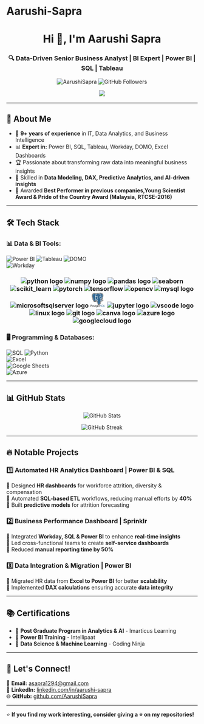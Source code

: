 # Aarushi-Sapra
<h1 align="center">Hi 👋, I'm Aarushi Sapra</h1>
<h3 align="center">🔍 Data-Driven Senior Business Analyst | BI Expert | Power BI | SQL | Tableau</h3>

<p align="center">
  <img src="https://komarev.com/ghpvc/?username=AarushiSapra&label=Profile%20Views&color=0e75b6&style=flat" alt="AarushiSapra" />
  <img src="https://img.shields.io/github/followers/AarushiSapra?label=Followers&style=social" alt="GitHub Followers">
</p>

<p align="center">
  <img src="https://media.giphy.com/media/QTfX9Ejfra3ZmNxh6B/giphy.gif" width="500">
</p>

---

## 🚀 **About Me**
- 🎯 **9+ years of experience** in IT, Data Analytics, and Business Intelligence  
- 📊 **Expert in:** Power BI, SQL, Tableau, Workday, DOMO, Excel Dashboards  
- 🏆 Passionate about transforming raw data into meaningful business insights  
- 🤖 Skilled in **Data Modeling, DAX, Predictive Analytics, and AI-driven insights**  
- 🏅 Awarded **Best Performer in previous companies,Young Scientist Award & Pride of the Country Award (Malaysia, RTCSE-2016)**  

---

## 🛠 **Tech Stack**
### **📊 Data & BI Tools:**  
![Power BI](https://img.shields.io/badge/PowerBI-FAAB00?style=flat&logo=powerbi&logoColor=white) 
![Tableau](https://img.shields.io/badge/Tableau-E97627?style=flat&logo=tableau&logoColor=white) 
![DOMO](https://img.shields.io/badge/DOMO-2E86C1?style=flat&logo=domo&logoColor=white)  
![Workday](https://img.shields.io/badge/Workday-FF9900?style=flat&logo=workday&logoColor=white)
<h3 align="Center">
  <img src="https://cdn.jsdelivr.net/gh/devicons/devicon/icons/python/python-original.svg" height="40" width="40" alt="python logo"  />
  <img src="https://cdn.jsdelivr.net/gh/devicons/devicon/icons/numpy/numpy-original.svg" height="40" width="40" alt="numpy logo"  />
  <img src="https://cdn.jsdelivr.net/gh/devicons/devicon/icons/pandas/pandas-original.svg" height="40" width="40" alt="pandas logo"  />
  <img src="https://seaborn.pydata.org/_images/logo-mark-lightbg.svg" alt="seaborn" width="40" height="40"/>
  <img src="https://upload.wikimedia.org/wikipedia/commons/0/05/Scikit_learn_logo_small.svg" alt="scikit_learn" width="40" height="40"/>
  <img src="https://www.vectorlogo.zone/logos/pytorch/pytorch-icon.svg" alt="pytorch" width="40" height="40"/>
  <img src="https://www.vectorlogo.zone/logos/tensorflow/tensorflow-icon.svg" alt="tensorflow" width="40" height="40" />
  <img src="https://www.vectorlogo.zone/logos/opencv/opencv-icon.svg" alt="opencv" width="40" height="40" />
  <img src="https://cdn.jsdelivr.net/gh/devicons/devicon/icons/mysql/mysql-original.svg" height="40" width="40" alt="mysql logo"  />
  <img src="https://cdn.jsdelivr.net/gh/devicons/devicon/icons/microsoftsqlserver/microsoftsqlserver-plain.svg" height="40" width="40" alt="microsoftsqlserver logo"  />
  <img src="https://raw.githubusercontent.com/devicons/devicon/master/icons/postgresql/postgresql-original-wordmark.svg" alt="postgresql" width="40" height="40" />
  <img src="https://cdn.jsdelivr.net/gh/devicons/devicon/icons/jupyter/jupyter-original.svg" height="40" width="40" alt="jupyter logo"  />
  <img src="https://cdn.jsdelivr.net/gh/devicons/devicon/icons/vscode/vscode-original.svg" height="40" width="40" alt="vscode logo"  />
  <img src="https://cdn.jsdelivr.net/gh/devicons/devicon/icons/linux/linux-original.svg" height="40" width="40" alt="linux logo"  />
  <img src="https://cdn.jsdelivr.net/gh/devicons/devicon/icons/git/git-original.svg" height="40" width="40" alt="git logo"  />
  <img src="https://cdn.jsdelivr.net/gh/devicons/devicon/icons/canva/canva-original.svg" height="40" width="40" alt="canva logo"  />
  <img src="https://cdn.jsdelivr.net/gh/devicons/devicon/icons/azure/azure-original.svg" height="40" width="40" alt="azure logo"  />
  <img src="https://cdn.jsdelivr.net/gh/devicons/devicon/icons/googlecloud/googlecloud-original.svg" height="40" width="40" alt="googlecloud logo"  />
</h3>

### **🖥️ Programming & Databases:**  
![SQL](https://img.shields.io/badge/SQL-4479A1?style=flat&logo=mysql&logoColor=white) 
![Python](https://img.shields.io/badge/Python-3776AB?style=flat&logo=python&logoColor=white)  
![Excel](https://img.shields.io/badge/MS%20Excel-217346?style=flat&logo=microsoftexcel&logoColor=white)  
![Google Sheets](https://img.shields.io/badge/Google%20Sheets-34A853?style=flat&logo=googlesheets&logoColor=white)  
![Azure](https://img.shields.io/badge/Azure-0078D4?style=flat&logo=microsoftazure&logoColor=white)

---

## 📊 **GitHub Stats**
<p align="center">
  <img src="https://github-readme-stats.vercel.app/api?username=AarushiSapra&show_icons=true&theme=radical" alt="GitHub Stats">
</p>

<p align="center">
  <img src="https://github-readme-streak-stats.herokuapp.com/?user=AarushiSapra&theme=radical" alt="GitHub Streak">
</p>

---

## 🔥 **Notable Projects**
### **1️⃣ Automated HR Analytics Dashboard | Power BI & SQL**
📌 Designed **HR dashboards** for workforce attrition, diversity & compensation  
📌 Automated **SQL-based ETL** workflows, reducing manual efforts by **40%**  
📌 Built **predictive models** for attrition forecasting  

### **2️⃣ Business Performance Dashboard | Sprinklr**
📌 Integrated **Workday, SQL & Power BI** to enhance **real-time insights**  
📌 Led cross-functional teams to create **self-service dashboards**  
📌 Reduced **manual reporting time by 50%**  

### **3️⃣ Data Integration & Migration | Power BI**
📌 Migrated HR data from **Excel to Power BI** for better **scalability**  
📌 Implemented **DAX calculations** ensuring accurate **data integrity**  

---

## 📚 **Certifications**
- 📜 **Post Graduate Program in Analytics & AI** - Imarticus Learning  
- 📜 **Power BI Training** - Intellipaat  
- 📜 **Data Science & Machine Learning** - Coding Ninja  

---

## 🤝 **Let's Connect!**
📧 **Email:** [asapra1294@gmail.com](mailto:asapra1294@gmail.com)  
🔗 **LinkedIn:** [linkedin.com/in/aarushi-sapra](https://www.linkedin.com/in/aarushi-sapra/)  
🌐 **GitHub:** [github.com/AarushiSapra](https://github.com/AarushiSapra)  

---

⭐ **If you find my work interesting, consider giving a ⭐ on my repositories!**
